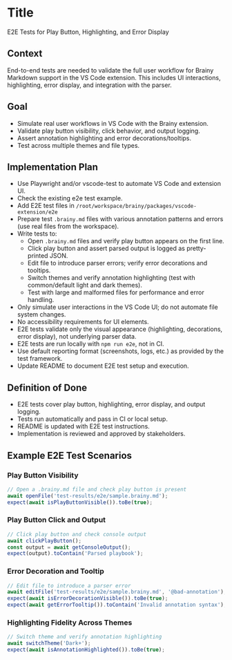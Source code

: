 # Title
E2E Tests for Play Button, Highlighting, and Error Display

## Context
End-to-end tests are needed to validate the full user workflow for Brainy Markdown support in the VS Code extension. This includes UI interactions, highlighting, error display, and integration with the parser.

## Goal
- Simulate real user workflows in VS Code with the Brainy extension.
- Validate play button visibility, click behavior, and output logging.
- Assert annotation highlighting and error decorations/tooltips.
- Test across multiple themes and file types.

## Implementation Plan
- Use Playwright and/or vscode-test to automate VS Code and extension UI.
- Check the existing e2e test example.
- Add E2E test files in `/root/workspace/brainy/packages/vscode-extension/e2e`
- Prepare test `.brainy.md` files with various annotation patterns and errors (use real files from the workspace).
- Write tests to:
  - Open `.brainy.md` files and verify play button appears on the first line.
  - Click play button and assert parsed output is logged as pretty-printed JSON.
  - Edit file to introduce parser errors; verify error decorations and tooltips.
  - Switch themes and verify annotation highlighting (test with common/default light and dark themes).
  - Test with large and malformed files for performance and error handling.
- Only simulate user interactions in the VS Code UI; do not automate file system changes.
- No accessibility requirements for UI elements.
- E2E tests validate only the visual appearance (highlighting, decorations, error display), not underlying parser data.
- E2E tests are run locally with `npm run e2e`, not in CI.
- Use default reporting format (screenshots, logs, etc.) as provided by the test framework.
- Update README to document E2E test setup and execution.

## Definition of Done
- E2E tests cover play button, highlighting, error display, and output logging.
- Tests run automatically and pass in CI or local setup.
- README is updated with E2E test instructions.
- Implementation is reviewed and approved by stakeholders.

## Example E2E Test Scenarios

### Play Button Visibility
```typescript
// Open a .brainy.md file and check play button is present
await openFile('test-results/e2e/sample.brainy.md');
expect(await isPlayButtonVisible()).toBe(true);
```

### Play Button Click and Output
```typescript
// Click play button and check console output
await clickPlayButton();
const output = await getConsoleOutput();
expect(output).toContain('Parsed playbook');
```

### Error Decoration and Tooltip
```typescript
// Edit file to introduce a parser error
await editFile('test-results/e2e/sample.brainy.md', '@bad-annotation');
expect(await isErrorDecorationVisible()).toBe(true);
expect(await getErrorTooltip()).toContain('Invalid annotation syntax');
```

### Highlighting Fidelity Across Themes
```typescript
// Switch theme and verify annotation highlighting
await switchTheme('Dark+');
expect(await isAnnotationHighlighted()).toBe(true);
```

